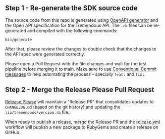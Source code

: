 ## Step 1 - Re-generate the SDK source code

The source code from this repo is generated using [OpenAPI generator][1] and the Open API specification for the Tremendous API. The `.rb` files can be re-generated and compiled with the following commands:

```console
bin/generate
```

After that, please review the changes to double check that the changes to the API spec were
generated correctly.

Please open a Pull Request with the file changes and wait for the test pipeline before merging it
to main. Make sure to use [Conventional Commit messages]([2]) to help automating the process -
specially `feat:` and `fix:`.

## Step 2 - Merge the Release Please Pull Request

[Release Please](https://github.com/googleapis/release-please) will maintain a "Release PR" that
consolidates updates to `CHANGELOG.md` (based on the git history) and updating the `lib/tremendous/version.rb`
file.

When ready to publish a release, merge the Release PR and the [release.yml](.github/workflows/release.yml)
workflow will publish a new package to RubyGems and create a release on GitHub.

[1]: https://openapi-generator.tech
[2]: https://www.conventionalcommits.org/en/v1.0.0/
